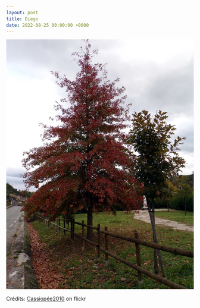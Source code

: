 ```yaml
---
layout: post
title: Diego
date: 2022-08-25 00:00:00 +0000
---
```


![Diego](/images/2022-08-25.jpg)

Crédits: [Cassiopée2010](https://www.flickr.com/people/cmoi30/) on flickr
